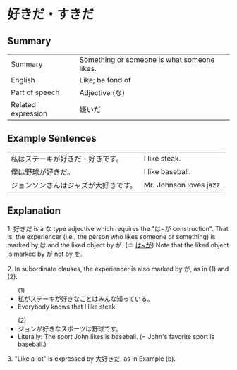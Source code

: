 # 好きだ・すきだ

## Summary

<table><tr>   <td>Summary</td>   <td>Something or someone is what someone likes.</td></tr><tr>   <td>English</td>   <td>Like; be fond of</td></tr><tr>   <td>Part of speech</td>   <td>Adjective (な)</td></tr><tr>   <td>Related expression</td>   <td>嫌いだ</td></tr></table>

## Example Sentences

<table><tr>   <td>私はステーキが好きだ・好きです。</td>   <td>I like steak.</td></tr><tr>   <td>僕は野球が好きだ。</td>   <td>I like baseball.</td></tr><tr>   <td>ジョンソンさんはジャズが大好きです。</td>   <td>Mr. Johnson loves jazz.</td></tr></table>

## Explanation

<p>1. <span class="cloze">好きだ</span> is a な type adjective which requires the "は~が construction". That is, the experiencer (i.e., the person who likes someone or something) is marked by は and the liked object by が. (⇨ <a href="#㊦ は～が">は~が</a>) Note that the liked object is marked by が not by を.</p>  <p>2. In subordinate clauses, the experiencer is also marked by が, as in (1) and (2).</p>  <ul>(1) <li>私がステーキが<span class="cloze">好き</span>なことはみんな知っている。</li> <li>Everybody knows that I like steak.</li> </ul>  <ul>(2) <li>ジョンが<span class="cloze">好き</span>なスポーツは野球です。</li> <li>Literally: The sport John likes is baseball. (= John's favorite sport is baseball.)</li> </ul>  <p>3. "Like a lot" is expressed by 大<span class="cloze">好きだ</span>, as in Example (b).</p>

